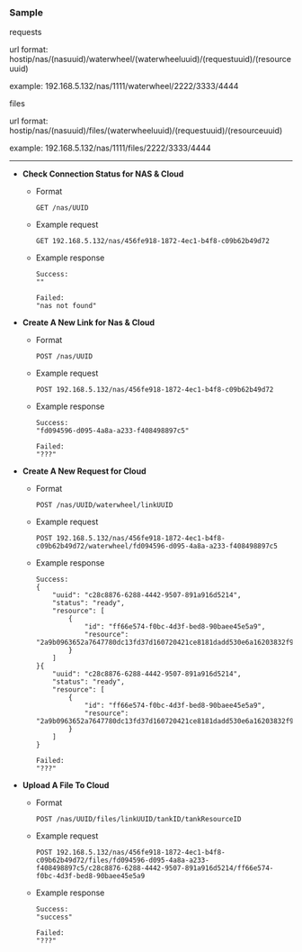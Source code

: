 ### Sample
requests<p>

url format:  hostip/nas/(nasuuid)/waterwheel/(waterwheeluuid)/(requestuuid)/(resourceuuid)<p>
example:  192.168.5.132/nas/1111/waterwheel/2222/3333/4444<p>

files<p>

url format:  hostip/nas/(nasuuid)/files/(waterwheeluuid)/(requestuuid)/(resourceuuid)<p>
example:  192.168.5.132/nas/1111/files/2222/3333/4444<p>

***

+ **Check Connection Status for NAS & Cloud**<p>
  - Format<p>
  `GET /nas/UUID`<p>
  
  - Example request<p>
  `GET 192.168.5.132/nas/456fe918-1872-4ec1-b4f8-c09b62b49d72`<p>
  
  - Example response<p>
    ```
    Success:
    ""

    Failed:
    "nas not found"
    ```

+ **Create A New Link for Nas & Cloud**<p>
  - Format<p>
  `POST /nas/UUID`<p>
  
  - Example request<p>
  `POST 192.168.5.132/nas/456fe918-1872-4ec1-b4f8-c09b62b49d72`<p>
  
  - Example response<p>
    ```
    Success:
    "fd094596-d095-4a8a-a233-f408498897c5"

    Failed:
    "???"
    ```

+ **Create A New Request for Cloud**<p>
  - Format<p>
  `POST /nas/UUID/waterwheel/linkUUID`<p>
  
  - Example request<p>
  `POST 192.168.5.132/nas/456fe918-1872-4ec1-b4f8-c09b62b49d72/waterwheel/fd094596-d095-4a8a-a233-f408498897c5`<p>
  
  - Example response<p>
    ```
    Success:
    {
        "uuid": "c28c8876-6288-4442-9507-891a916d5214",
        "status": "ready",
        "resource": [
            {
                "id": "ff66e574-f0bc-4d3f-bed8-90baee45e5a9",
                "resource": "2a9b0963652a7647780dc13fd37d160720421ce8181dadd530e6a16203832f97"
            }
        ]
    }{
        "uuid": "c28c8876-6288-4442-9507-891a916d5214",
        "status": "ready",
        "resource": [
            {
                "id": "ff66e574-f0bc-4d3f-bed8-90baee45e5a9",
                "resource": "2a9b0963652a7647780dc13fd37d160720421ce8181dadd530e6a16203832f97"
            }
        ]
    }

    Failed:
    "???"
    ```
    
+ **Upload A File To Cloud**<p>
  - Format<p>
  `POST /nas/UUID/files/linkUUID/tankID/tankResourceID`<p>
  
  - Example request<p>
  `POST 192.168.5.132/nas/456fe918-1872-4ec1-b4f8-c09b62b49d72/files/fd094596-d095-4a8a-a233-f408498897c5/c28c8876-6288-4442-9507-891a916d5214/ff66e574-f0bc-4d3f-bed8-90baee45e5a9`<p>
  
  - Example response<p>
    ```
    Success:
    "success"

    Failed:
    "???"
    ```
